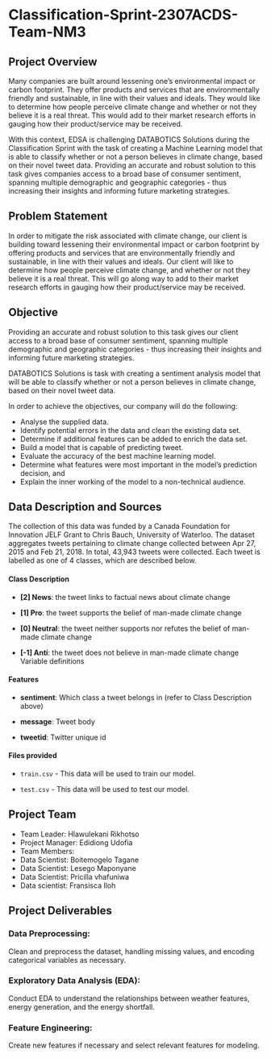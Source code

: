 # Classification-Sprint-2307ACDS-Team-NM3

## Project Overview

Many companies are built around lessening one’s environmental impact or carbon
footprint. They offer products and services that are environmentally friendly and
sustainable, in line with their values and ideals. They would like to determine how
people perceive climate change and whether or not they believe it is a real threat.
This would add to their market research efforts in gauging how their
product/service may be received.

With this context, EDSA is challenging DATABOTICS Solutions during the Classification Sprint with the
task of creating a Machine Learning model that is able to classify whether or not a
person believes in climate change, based on their novel tweet data.
Providing an accurate and robust solution to this task gives companies access to a
broad base of consumer sentiment, spanning multiple demographic and
geographic categories - thus increasing their insights and informing future
marketing strategies. 

## Problem Statement

In order to mitigate the risk associated with climate change, our client is building toward lessening their environmental impact or carbon footprint by offering products and services that are environmentally friendly and sustainable, in line with their values and ideals. Our client will like to determine how people perceive climate change, and whether or not they believe it is a real threat. This will go along way to add to their market research efforts in gauging how their product/service may be received.

## Objective

Providing an accurate and robust solution to this task gives our client access to a broad base of consumer sentiment, spanning multiple demographic and geographic categories - thus increasing their insights and informing future marketing strategies.

DATABOTICS Solutions is task with creating a sentiment analysis model that will be able to classify whether or not a person believes in climate change, based on their novel tweet data.

In order to achieve the objectives, our company will do the following:

- Analyse the supplied data.
- Identify potential errors in the data and clean the existing data set.
- Determine if additional features can be added to enrich the data set.
- Build a model that is capable of predicting tweet.
- Evaluate the accuracy of the best machine learning model.
- Determine what features were most important in the model’s prediction decision, and
- Explain the inner working of the model to a non-technical audience.

## Data Description and Sources

The collection of this data was funded by a Canada Foundation for Innovation JELF Grant to Chris Bauch, University of Waterloo. The dataset aggregates tweets pertaining to climate change collected between Apr 27, 2015 and Feb 21, 2018. In total, 43,943 tweets were collected. Each tweet is labelled as one of 4 classes, which are described below.

####  Class Description
- **[2] News**: the tweet links to factual news about climate change

- **[1] Pro**: the tweet supports the belief of man-made climate change

- **[0] Neutral**: the tweet neither supports nor refutes the belief of man-made climate change

- **[-1] Anti**: the tweet does not believe in man-made climate change Variable definitions

####  Features
- **sentiment**: Which class a tweet belongs in (refer to Class Description above)

- **message**: Tweet body

- **tweetid**: Twitter unique id

####  Files provided
- `train.csv` - This data will be used to train our model.

- `test.csv` - This data will be used to test our model.

## Project Team

- Team Leader: Hlawulekani Rikhotso
- Project Manager: Edidiong Udofia
- Team Members:
- Data Scientist: Boitemogelo Tagane
- Data Scientist: Lesego Maponyane
- Data Scientist: Pricilla vhafuniwa
- Data scientist: Fransisca Iloh

## Project Deliverables
### Data Preprocessing:

Clean and preprocess the dataset, handling missing values, and encoding categorical variables as necessary.

### Exploratory Data Analysis (EDA):

Conduct EDA to understand the relationships between weather features, energy generation, and the energy shortfall.

### Feature Engineering:

Create new features if necessary and select relevant features for modeling.





